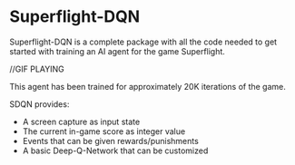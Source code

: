 # Superflight-DQN

Superflight-DQN is a complete package with all the code needed to get started with training an AI agent for the game Superflight.

//GIF PLAYING

This agent has been trained for approximately 20K iterations of the game.

SDQN provides:
* A screen capture as input state
* The current in-game score as integer value
* Events that can be given rewards/punishments
* A basic Deep-Q-Network that can be customized





